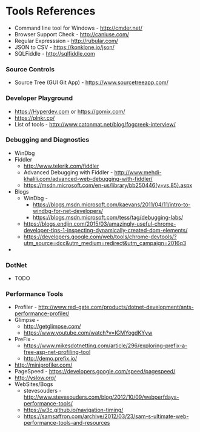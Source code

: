 # Tools References

* Command line tool for Windows - http://cmder.net/
* Browser Support Check - http://caniuse.com/
* Regular Expresssion - http://rubular.com/
* JSON to CSV - https://konklone.io/json/
* SQLFiddle - http://sqlfiddle.com

### Source Controls
* Source Tree (GUI Git App) - https://www.sourcetreeapp.com/
### Developer Playground

* https://Hyperdev.com or https://gomix.com/
* https://plnkr.co/
* List of tools - http://www.catonmat.net/blog/fogcreek-interview/

### Debugging and Diagnostics
* WinDbg
* Fiddler
   * http://www.telerik.com/fiddler
   * Advanced Debugging with Fiddler - http://www.mehdi-khalili.com/advanced-web-debugging-with-fiddler/
   * https://msdn.microsoft.com/en-us/library/bb250446(v=vs.85).aspx
* Blogs
  * WinDbg - 
    * https://blogs.msdn.microsoft.com/kaevans/2011/04/11/intro-to-windbg-for-net-developers/
    * https://blogs.msdn.microsoft.com/tess/tag/debugging-labs/
  * https://blogs.endjin.com/2015/03/amazingly-useful-chrome-developer-tips-1-inspecting-dynamically-created-dom-elements/
  * https://developers.google.com/web/tools/chrome-devtools/?utm_source=dcc&utm_medium=redirect&utm_campaign=2016q3
* 

### DotNet
* TODO

### Performance Tools
* Profiler - http://www.red-gate.com/products/dotnet-development/ants-performance-profiler/
* Glimpse - 
    * http://getglimpse.com/ 
    * https://www.youtube.com/watch?v=IGMYogdKYyw
* PreFix - 
  * https://www.mikesdotnetting.com/article/296/exploring-prefix-a-free-asp-net-profiling-tool
  * http://demo.prefix.io/
* http://miniprofiler.com/
* PageSpeed - https://developers.google.com/speed/pagespeed/
* http://yslow.org/
* WebSites/Bogs
  * stevesouders - http://www.stevesouders.com/blog/2012/10/09/webperfdays-performance-tools/
  * https://w3c.github.io/navigation-timing/
  * https://samsaffron.com/archive/2012/03/23/sam-s-ultimate-web-performance-tools-and-resources

